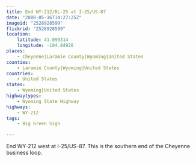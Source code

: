 ```yaml
---
title: End WY-212/BL-25 at I-25/US-87
date: "2008-05-16T14:27:25Z"
imageid: "2528928599"
flickrid: "2528928599"
location:
    latitude: 41.099314
    longitude: -104.84928
places:
    - Cheyenne|Laramie County|Wyoming|United States
counties:
    - Laramie County|Wyoming|United States
countries:
    - United States
states:
    - Wyoming|United States
highwaytypes:
    - Wyoming State Highway
highways:
    - WY-212
tags:
    - Big Green Sign

---
```

End WY-212 west at I-25/US-87.  This is the southern end of the Cheyenne business loop.
